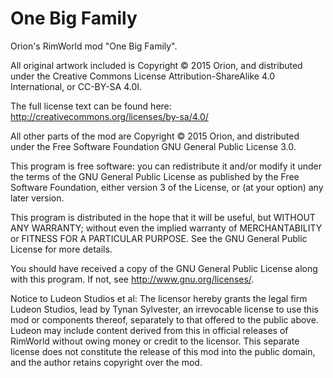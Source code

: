# One Big Family
Orion's RimWorld mod "One Big Family".

All original artwork included is Copyright © 2015 Orion, and distributed under the Creative Commons License Attribution-ShareAlike 4.0 International, or CC-BY-SA 4.0I.

The full license text can be found here:
http://creativecommons.org/licenses/by-sa/4.0/

All other parts of the mod are Copyright © 2015 Orion, and distributed under the Free Software Foundation GNU General Public License 3.0. 

This program is free software: you can redistribute it and/or modify
it under the terms of the GNU General Public License as published by
the Free Software Foundation, either version 3 of the License, or
(at your option) any later version.

This program is distributed in the hope that it will be useful,
but WITHOUT ANY WARRANTY; without even the implied warranty of
MERCHANTABILITY or FITNESS FOR A PARTICULAR PURPOSE.  See the
GNU General Public License for more details.

You should have received a copy of the GNU General Public License
along with this program.  If not, see <http://www.gnu.org/licenses/>.

Notice to Ludeon Studios et al:
The licensor hereby grants the legal firm Ludeon Studios, lead by Tynan Sylvester, an irrevocable license to use this mod or components thereof, separately to that offered to the public above. Ludeon may include content derived from this in official releases of RimWorld without owing money or credit to the licensor. This separate license does not constitute the release of this mod into the public domain, and the author retains copyright over the mod. 
